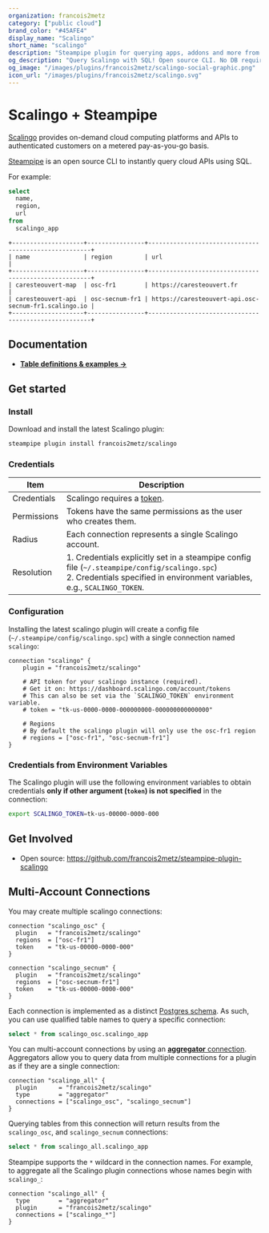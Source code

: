 ```yaml
---
organization: francois2metz
category: ["public cloud"]
brand_color: "#45AFE4"
display_name: "Scalingo"
short_name: "scalingo"
description: "Steampipe plugin for querying apps, addons and more from Scalingo."
og_description: "Query Scalingo with SQL! Open source CLI. No DB required."
og_image: "/images/plugins/francois2metz/scalingo-social-graphic.png"
icon_url: "/images/plugins/francois2metz/scalingo.svg"
---
```


# Scalingo + Steampipe

[Scalingo](https://scalingo.com/) provides on-demand cloud computing platforms and APIs to authenticated customers on a metered pay-as-you-go basis.

[Steampipe](https://steampipe.io) is an open source CLI to instantly query cloud APIs using SQL.

For example:

```sql
select
  name,
  region,
  url
from
  scalingo_app
```

```
+--------------------+----------------+------------------------------------------------------+
| name               | region         | url                                                  |
+--------------------+----------------+------------------------------------------------------+
| caresteouvert-map  | osc-fr1        | https://caresteouvert.fr                             |
| caresteouvert-api  | osc-secnum-fr1 | https://caresteouvert-api.osc-secnum-fr1.scalingo.io |
+--------------------+----------------+------------------------------------------------------+
```

## Documentation

- **[Table definitions & examples →](/plugins/francois2metz/scalingo/tables)**

## Get started

### Install

Download and install the latest Scalingo plugin:

```bash
steampipe plugin install francois2metz/scalingo
```

### Credentials

| Item        | Description                                                                                                                                                                   |
|-------------|-------------------------------------------------------------------------------------------------------------------------------------------------------------------------------|
| Credentials | Scalingo requires a [token](https://dashboard.scalingo.com/account/tokens).                                                                                                   |
| Permissions | Tokens have the same permissions as the user who creates them.                                                                                                                |
| Radius      | Each connection represents a single Scalingo account.                                                                                                                         |
| Resolution  | 1. Credentials explicitly set in a steampipe config file (`~/.steampipe/config/scalingo.spc`)<br />2. Credentials specified in environment variables, e.g., `SCALINGO_TOKEN`. |

### Configuration

Installing the latest scalingo plugin will create a config file (`~/.steampipe/config/scalingo.spc`) with a single connection named `scalingo`:

```hcl
connection "scalingo" {
    plugin = "francois2metz/scalingo"

    # API token for your scalingo instance (required).
    # Get it on: https://dashboard.scalingo.com/account/tokens
    # This can also be set via the `SCALINGO_TOKEN` environment variable.
    # token = "tk-us-0000-0000-000000000-000000000000000"

    # Regions
    # By default the scalingo plugin will only use the osc-fr1 region
    # regions = ["osc-fr1", "osc-secnum-fr1"]
}
```

### Credentials from Environment Variables

The Scalingo plugin will use the following environment variables to obtain credentials **only if other argument (`token`) is not specified** in the connection:

```sh
export SCALINGO_TOKEN=tk-us-00000-0000-000
```

## Get Involved

* Open source: https://github.com/francois2metz/steampipe-plugin-scalingo

## Multi-Account Connections

You may create multiple scalingo connections:
```hcl
connection "scalingo_osc" {
  plugin   = "francois2metz/scalingo"
  regions  = ["osc-fr1"]
  token    = "tk-us-00000-0000-000"
}

connection "scalingo_secnum" {
  plugin   = "francois2metz/scalingo"
  regions  = ["osc-secnum-fr1"]
  token    = "tk-us-00000-0000-000"
}
```

Each connection is implemented as a distinct [Postgres schema](https://www.postgresql.org/docs/current/ddl-schemas.html).  As such, you can use qualified table names to query a specific connection:

```sql
select * from scalingo_osc.scalingo_app
```

You can multi-account connections by using an [**aggregator** connection](https://steampipe.io/docs/using-steampipe/managing-connections#using-aggregators).  Aggregators allow you to query data from multiple connections for a plugin as if they are a single connection:

```
connection "scalingo_all" {
  plugin      = "francois2metz/scalingo"
  type        = "aggregator"
  connections = ["scalingo_osc", "scalingo_secnum"]
}
```

Querying tables from this connection will return results from the `scalingo_osc`, and `scalingo_secnum` connections:
```sql
select * from scalingo_all.scalingo_app
```

Steampipe supports the `*` wildcard in the connection names.  For example, to aggregate all the Scalingo plugin connections whose names begin with `scalingo_`:

```hcl
connection "scalingo_all" {
  type        = "aggregator"
  plugin      = "francois2metz/scalingo"
  connections = ["scalingo_*"]
}
```
